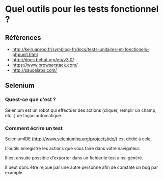# Quel outils pour les tests fonctionnel ?

## Références

- http://keiruaprod.fr/symblog-fr/docs/tests-unitaires-et-fonctionels-phpunit.html
- http://docs.behat.org/en/v3.0/
- https://www.browserstack.com/
- http://saucelabs.com/

## Selenium

### Quest-ce que c'est ?

Selenium est un robot qui effectuer des actions (cliquer, remplir un champ, etc..) de façon automatique.

### Comment écrire un test

SeleniumIDE (http://www.seleniumhq.org/projects/ide/) est dédié à cela.

L'outils enregistre les actions que vous faire dans votre navigateur.

Il est ensuite possible d'exporter dans un fichier le test ainsi généré.

Il peut donc être rejoué par une autre personne afin de constaté un bug par example.
